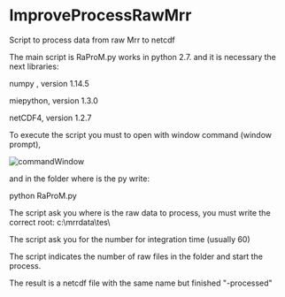 # ImproveProcessRawMrr
Script to process data from raw Mrr to netcdf

The main script is RaProM.py works in python 2.7. and it is necessary the next libraries:

numpy , version 1.14.5

miepython, version 1.3.0

netCDF4, version 1.2.7

To execute the script you must to open with window command (window prompt), 

![commandWindow](https://user-images.githubusercontent.com/35369817/67784656-64703d00-fa6c-11e9-94fa-0e616d703168.JPG)

and in the folder where is the py write:

python RaProM.py


The script ask you where is the raw data to process, you must write the correct root: c:\mrrdata\tes\

The script ask you for the number for integration time (usually 60)

The script indicates the number of raw files in the folder and start the process.

The result is a netcdf file with the same name but finished "-processed"
